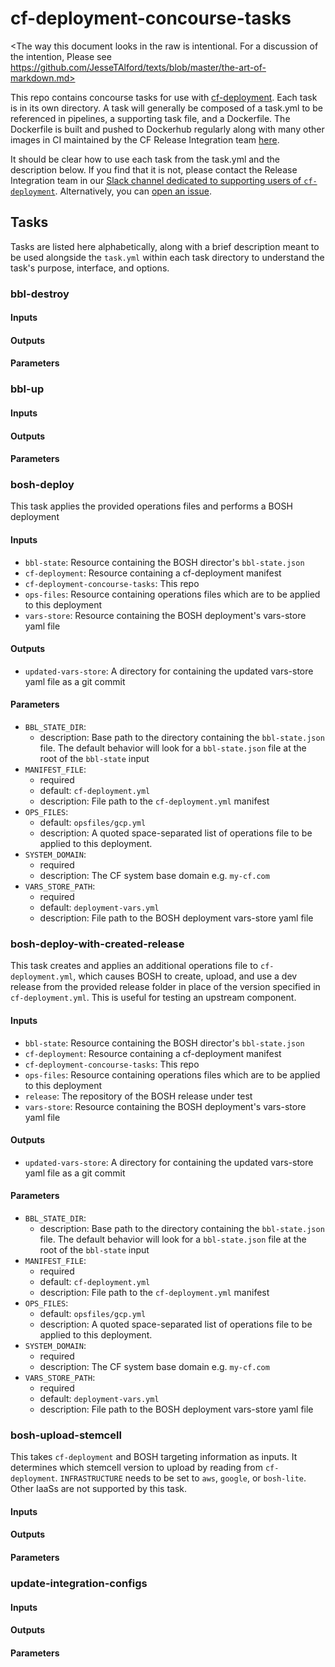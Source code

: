 # cf-deployment-concourse-tasks

<The way this document looks in the raw
is intentional.
For a discussion of the intention,
Please see
https://github.com/JesseTAlford/texts/blob/master/the-art-of-markdown.md>

This repo contains concourse tasks for use with [cf-deployment][cf-deployment-repo].
Each task is in its own directory.
A task will generally be composed of a task.yml to be referenced in pipelines,
a supporting task file, and a Dockerfile.
The Dockerfile is built and pushed to Dockerhub regularly
along with many other images
in CI maintained by the CF Release Integration team [here][runtime-ci-build-docker-images].

It should be clear how to use each task
from the task.yml
and the description below.
If you find that it is not,
please contact the Release Integration team
in our [Slack channel dedicated to supporting users of `cf-deployment`][cf-deployment-slack-channel].
Alternatively, you can [open an issue][issues-page].

## Tasks
Tasks are listed here alphabetically,
along with a brief description
meant to be used alongside the `task.yml` within each task directory
to understand the task's
purpose, interface, and options.

### bbl-destroy
#### Inputs
#### Outputs
#### Parameters

### bbl-up
#### Inputs
#### Outputs
#### Parameters

### bosh-deploy
This task applies the provided operations files
and performs a BOSH deployment

#### Inputs

* `bbl-state`: Resource containing the BOSH director's `bbl-state.json`
* `cf-deployment`: Resource containing a cf-deployment manifest
* `cf-deployment-concourse-tasks`: This repo
* `ops-files`: Resource containing operations files which are to be applied to this deployment
* `vars-store`: Resource containing the BOSH deployment's vars-store yaml file

#### Outputs

* `updated-vars-store`: A directory for containing the updated vars-store yaml file as a git commit

#### Parameters
* `BBL_STATE_DIR`:
  * description: Base path to the directory containing the `bbl-state.json` file.
  The default behavior will look for a `bbl-state.json` file at the root of the `bbl-state` input
* `MANIFEST_FILE`:
  * required
  * default: `cf-deployment.yml`
  * description: File path to the `cf-deployment.yml` manifest
* `OPS_FILES`:
  * default: `opsfiles/gcp.yml`
  * description: A quoted space-separated list of operations file to be applied to this deployment.
* `SYSTEM_DOMAIN`:
  * required
  * description: The CF system base domain e.g. `my-cf.com`
* `VARS_STORE_PATH`:
  * required
  * default: `deployment-vars.yml`
  * description: File path to the BOSH deployment vars-store yaml file

### bosh-deploy-with-created-release

This task creates and applies an additional operations file to `cf-deployment.yml`,
which causes BOSH to
create, upload, and use a dev release
from the provided release folder
in place of the version specified in `cf-deployment.yml`.
This is useful for testing an upstream component.

#### Inputs

* `bbl-state`: Resource containing the BOSH director's `bbl-state.json`
* `cf-deployment`: Resource containing a cf-deployment manifest
* `cf-deployment-concourse-tasks`: This repo
* `ops-files`: Resource containing operations files which are to be applied to this deployment
* `release`: The repository of the BOSH release under test
* `vars-store`: Resource containing the BOSH deployment's vars-store yaml file

#### Outputs

* `updated-vars-store`: A directory for containing the updated vars-store yaml file as a git commit

#### Parameters
* `BBL_STATE_DIR`:
  * description: Base path to the directory containing the `bbl-state.json` file.
  The default behavior will look for a `bbl-state.json` file at the root of the `bbl-state` input
* `MANIFEST_FILE`:
  * required
  * default: `cf-deployment.yml`
  * description: File path to the `cf-deployment.yml` manifest
* `OPS_FILES`:
  * default: `opsfiles/gcp.yml`
  * description: A quoted space-separated list of operations file to be applied to this deployment.
* `SYSTEM_DOMAIN`:
  * required
  * description: The CF system base domain e.g. `my-cf.com`
* `VARS_STORE_PATH`:
  * required
  * default: `deployment-vars.yml`
  * description: File path to the BOSH deployment vars-store yaml file

### bosh-upload-stemcell
This takes `cf-deployment`
and BOSH targeting information as inputs.
It determines which stemcell version to upload
by reading from `cf-deployment`.
`INFRASTRUCTURE` needs to be set to
`aws`, `google`, or `bosh-lite`.
Other IaaSs are not supported by this task.

#### Inputs
#### Outputs
#### Parameters

### update-integration-configs
#### Inputs
#### Outputs
#### Parameters

[cf-deployment-repo]: https://github.com/cloudfoundry/cf-deployment
[runtime-ci-build-docker-images]: https://runtime.ci.cf-app.com/teams/main/pipelines/build-docker-images
[cf-deployment-slack-channel]: https://cloudfoundry.slack.com/messages/cf-deployment/
[issues-page]: https://github.com/cloudfoundry/cf-deployment-concourse-tasks/issues
[deploy-with-created-lines]: https://github.com/cloudfoundry/cf-deployment-concourse-tasks/blob/master/bosh-deploy-with-created-release/task#L49-L55
